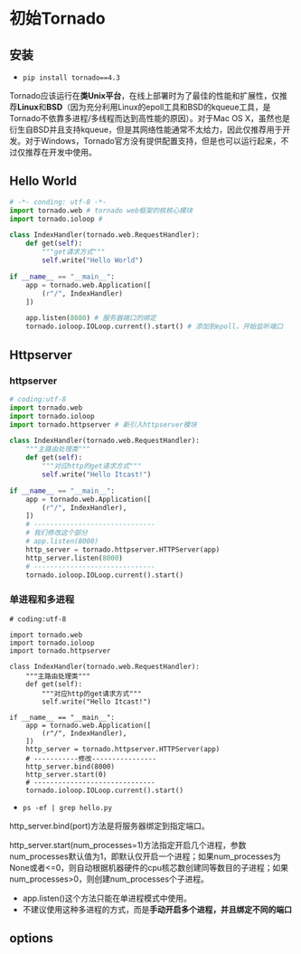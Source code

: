 #  初始Tornado

## 安装

* `pip install tornado==4.3`

Tornado应该运行在**类Unix平台**，在线上部署时为了最佳的性能和扩展性，仅推荐**Linux**和**BSD**（因为充分利用Linux的epoll工具和BSD的kqueue工具，是Tornado不依靠多进程/多线程而达到高性能的原因）。对于Mac OS X，虽然也是衍生自BSD并且支持kqueue，但是其网络性能通常不太给力，因此仅推荐用于开发。对于Windows，Tornado官方没有提供配置支持，但是也可以运行起来，不过仅推荐在开发中使用。

## Hello World

````python
# -*- conding: utf-8 -*-
import tornado.web # tornado web框架的核核心模块
import tornado.ioloop #

class IndexHandler(tornado.web.RequestHandler):
    def get(self):
        """get请求方式"""
        self.write("Hello World")

if __name__ == "__main__":
    app = tornado.web.Application([
        (r"/", IndexHandler)
    ])

    app.listen(8080) # 服务器端口的绑定
    tornado.ioloop.IOLoop.current().start() # 添加到epoll，开始监听端口
````

## Httpserver

### httpserver

```python
# coding:utf-8
import tornado.web
import tornado.ioloop
import tornado.httpserver # 新引入httpserver模块

class IndexHandler(tornado.web.RequestHandler):
    """主路由处理类"""
    def get(self):
        """对应http的get请求方式"""
        self.write("Hello Itcast!")

if __name__ == "__main__":
    app = tornado.web.Application([
        (r"/", IndexHandler),
    ])
    # ------------------------------
    # 我们修改这个部分
    # app.listen(8000)
    http_server = tornado.httpserver.HTTPServer(app)
    http_server.listen(8000)
    # ------------------------------
    tornado.ioloop.IOLoop.current().start()
```

### 单进程和多进程

```
# coding:utf-8

import tornado.web
import tornado.ioloop
import tornado.httpserver 

class IndexHandler(tornado.web.RequestHandler):
    """主路由处理类"""
    def get(self):
        """对应http的get请求方式"""
        self.write("Hello Itcast!")

if __name__ == "__main__":
    app = tornado.web.Application([
        (r"/", IndexHandler),
    ])
    http_server = tornado.httpserver.HTTPServer(app) 
    # -----------修改----------------
    http_server.bind(8000)
    http_server.start(0)
    # ------------------------------
    tornado.ioloop.IOLoop.current().start()
```

* `ps -ef | grep hello.py`

http_server.bind(port)方法是将服务器绑定到指定端口。

http_server.start(num_processes=1)方法指定开启几个进程，参数num_processes默认值为1，即默认仅开启一个进程；如果num_processes为None或者<=0，则自动根据机器硬件的cpu核芯数创建同等数目的子进程；如果num_processes>0，则创建num_processes个子进程。

* app.listen()这个方法只能在单进程模式中使用。
* 不建议使用这种多进程的方式，而是**手动开启多个进程，并且绑定不同的端口**

## options





